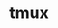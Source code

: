 ---
title: "tmux"
layout: cache
categories: [package, develop]
meta: {"versions": ["3.3a"], "compilers": ["gcc@=10.2.1", "gcc@=7.5.0"], "oss": ["centos7", "ubuntu18.04"], "platforms": ["linux"], "targets": ["x86_64_v3"], "stacks": ["developer-tools", "developer-tools-manylinux2014", "root"], "num_specs": 3, "num_specs_by_stack": {"root": 3, "developer-tools-manylinux2014": 2, "developer-tools": 1}}
spec_details: [{"hash": "tbbsbxsnv7vnjqvls5elb32armxm5zig", "compiler": "gcc@=10.2.1", "versions": ["3.3a"], "os": "centos7", "platform": "linux", "target": "x86_64_v3", "variants": ["build_system=autotools", "~static", "~utf8proc"], "stacks": ["root", "developer-tools-manylinux2014"], "size": "-", "tarball": "https://binaries.spack.io/develop/build_cache/linux-centos7-x86_64_v3/gcc-10.2.1/tmux-3.3a/linux-centos7-x86_64_v3-gcc-10.2.1-tmux-3.3a-tbbsbxsnv7vnjqvls5elb32armxm5zig.spack"}, {"hash": "2ubqwursuucvpvc44teniwgt3wbp437t", "compiler": "gcc@=10.2.1", "versions": ["3.3a"], "os": "centos7", "platform": "linux", "target": "x86_64_v3", "variants": ["build_system=autotools", "~static", "~utf8proc"], "stacks": ["root", "developer-tools-manylinux2014"], "size": "-", "tarball": "https://binaries.spack.io/develop/build_cache/linux-centos7-x86_64_v3/gcc-10.2.1/tmux-3.3a/linux-centos7-x86_64_v3-gcc-10.2.1-tmux-3.3a-2ubqwursuucvpvc44teniwgt3wbp437t.spack"}, {"hash": "hvugkexe2lquvfeqacb6x2iy6fhvcwbu", "compiler": "gcc@=7.5.0", "versions": ["3.3a"], "os": "ubuntu18.04", "platform": "linux", "target": "x86_64_v3", "variants": ["build_system=autotools", "~static", "~utf8proc"], "stacks": ["root", "developer-tools"], "size": "-", "tarball": "https://binaries.spack.io/develop/build_cache/linux-ubuntu18.04-x86_64_v3/gcc-7.5.0/tmux-3.3a/linux-ubuntu18.04-x86_64_v3-gcc-7.5.0-tmux-3.3a-hvugkexe2lquvfeqacb6x2iy6fhvcwbu.spack"}]
---